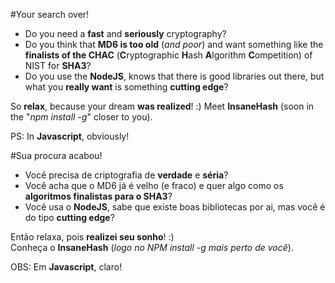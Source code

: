 #Your search over!

* Do you need a **fast** and **seriously** cryptography?
* Do you think that **MD6 is too old** (*and poor*) and want something like the **finalists of the CHAC** (**C**ryptographic **H**ash **A**lgorithm **C**ompetition) of NIST for **SHA3**?
* Do you use the **NodeJS**, knows that there is good libraries out there, but what you **really want** is something **cutting edge**?

So **relax**, because your dream **was realized**! :)
Meet **InsaneHash** (soon in the "*npm install -g*" closer to you).

PS: In **Javascript**, obviously!

#Sua procura acabou!

* Você precisa de criptografia de **verdade** e **séria**?  
* Você acha que o MD6 já é velho (e fraco) e quer algo como os **algoritmos finalistas para o SHA3**?  
* Você usa o **NodeJS**, sabe que existe boas bibliotecas por ai, mas você é do tipo **cutting edge**?  

Então relaxa, pois **realizei seu sonho**! :)  
Conheça o **InsaneHash** (_logo no NPM install -g mais perto de você_).

OBS: Em **Javascript**, claro!